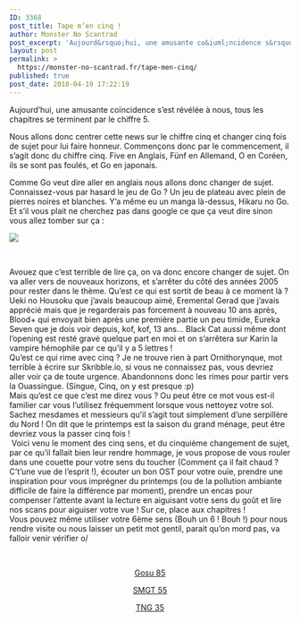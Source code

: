 ```yaml
---
ID: 3368
post_title: Tape m’en cinq !
author: Monster No Scantrad
post_excerpt: 'Aujourd&rsquo;hui, une amusante co&iuml;ncidence s&rsquo;est r&eacute;v&eacute;l&eacute;e &agrave; nous, tous les chapitres se terminent par le chiffre 5. Nous allons donc centrer cette news sur le chiffre cinq et changer cinq fois de sujet pour lui faire honneur. Commen&ccedil;ons donc par le commencement, il s&rsquo;agit donc du chiffre cinq. Five en Anglais, F&uuml;nf en Allemand, O... <div><a href="https://monster-no-scantrad.fr/tape-men-cinq/">Lire la suite</a></div>'
layout: post
permalink: >
  https://monster-no-scantrad.fr/tape-men-cinq/
published: true
post_date: 2018-04-19 17:22:19
---
```

<p>Aujourd’hui, une amusante coïncidence s’est révélée à nous, tous les chapitres se terminent par le chiffre 5.</p>
<p>Nous allons donc centrer cette news sur le chiffre cinq et changer cinq fois de sujet pour lui faire honneur. Commençons donc par le commencement, il s’agit donc du chiffre cinq. Five en Anglais, Fünf en Allemand, O en Coréen, ils se sont pas foulés, et Go en japonais.</p>
<p>Comme Go veut dire aller en anglais nous allons donc changer de sujet. Connaissez-vous par hasard le jeu de Go ? Un jeu de plateau avec plein de pierres noires et blanches. Y’a même eu un manga là-dessus, Hikaru no Go. Et s’il vous plait ne cherchez pas dans google ce que ça veut dire sinon vous allez tomber sur ça :</p>
<p><img src="https://united-subs.dearclouds.com/wp-content/uploads/2018/04/d4aad233d6c7ce7accef2172abbe1e14.jpg" /></p>
<p>&nbsp;</p>
<div class="message">
<div class="body">
<div class="message-text">
<div class="markup">Avouez que c’est terrible de lire ça, on va donc encore changer de sujet. On va aller vers de nouveaux horizons, et s’arrêter du côté des années 2005 pour rester dans le thème. Qu’est ce qui est sortit de beau à ce moment là ? Ueki no Housoku que j’avais beaucoup aimé, Eremental Gerad que j’avais apprécié mais que je regarderais pas forcement à nouveau 10 ans après, Blood+ qui envoyait bien après une première partie un peu timide, Eureka Seven que je dois voir depuis, kof, kof, 13 ans… Black Cat aussi même dont l’opening est resté gravé quelque part en moi et on s’arrêtera sur Karin la vampire hémophile par ce qu’il y a 5 lettres !</div>
<div></div>
<div class="markup">Qu’est ce qui rime avec cinq ? Je ne trouve rien à part Ornithorynque, mot terrible à écrire sur Skribble.io, si vous ne connaissez pas, vous devriez aller voir ça de toute urgence. Abandonnons donc les rimes pour partir vers la Ouassingue. (Singue, Cinq, on y est presque :p)</div>
<div></div>
<div class="markup">Mais qu’est ce que c’est me direz vous ? Ou peut être ce mot vous est-il familier car vous l’utilisez fréquemment lorsque vous nettoyez votre sol. Sachez mesdames et messieurs qu’il s’agit tout simplement d’une serpillère du Nord ! On dit que le printemps est la saison du grand ménage, peut être devriez vous la passer cinq fois !</div>
</div>
</div>
<div class="accessory"></div>
</div>
<div class="message">
<div class="body">
<div class="message-text">
<div class="btn-option"></div>
<div class="btn-reaction"> Voici venu le moment des cinq sens, et du cinquième changement de sujet, par ce qu’il fallait bien leur rendre hommage, je vous propose de vous rouler dans une couette pour votre sens du toucher (Comment ça il fait chaud ? C’t’une vue de l’esprit !), écouter un bon OST pour votre ouïe, prendre une inspiration pour vous imprégner du printemps (ou de la pollution ambiante difficile de faire la différence par moment), prendre un encas pour compenser l’attente avant la lecture en aiguisant votre sens du goût et lire nos scans pour aiguiser votre vue ! Sur ce, place aux chapitres !</div>
<div></div>
<div class="btn-reaction">Vous pouvez même utiliser votre 6ème sens (Bouh un 6 ! Bouh !) pour nous rendre visite ou nous laisser un petit mot gentil, parait qu’on mord pas, va falloir venir vérifier o/</div>
</div>
</div>
</div>
<p>&nbsp;</p>
<p style="text-align: center;"><a href="http://www.clictune.com/54Fs">Gosu 85</a></p>
<p style="text-align: center;"><a href="http://www.clictune.com/54Fr">SMGT 55</a></p>
<p style="text-align: center;"><a href="http://www.clictune.com/54Ft">TNG 35</a></p>